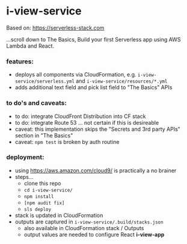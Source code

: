# i-view-service

Based on: https://serverless-stack.com

...scroll down to The Basics, Build your first Serverless app using AWS Lambda and React.

### features:
- deploys all components via CloudFormation, e.g. `i-view-service/serverless.yml` and `i-view-service/resources/*.yml`
- adds additional text field and pick list field to "The Basics" APIs

### to do's and caveats:
- to do: integrate CloudFront Distribution into CF stack
- to do: integrate Route 53 ... not certain if this is desireable
- caveat: this implementation skips the "Secrets and 3rd party APIs" section in "The Basics"
- caveat: `npm test` is broken by auth routine

### deployment:
- using https://aws.amazon.com/cloud9/ is practically a no brainer
- steps...
  - clone this repo
  - `cd i-view-service/`
  - `npm install`
  - `[npm audit fix]`
  - `sls deploy`
- stack is updated in CloudFormation
- outputs are captured in `i-view-service/.build/stacks.json`
  - also available in CloudFormation stack / Outputs
  - output values are needed to configure React __i-view-app__
